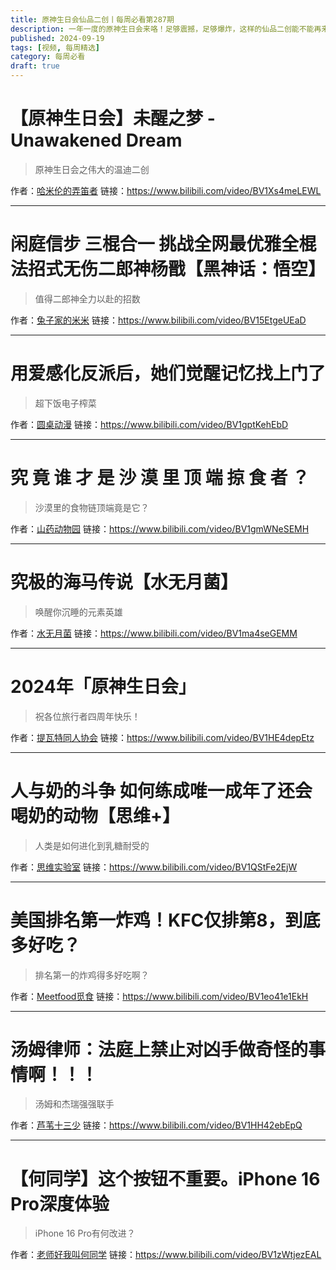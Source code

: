 ```yaml
---
title: 原神生日会仙品二创丨每周必看第287期
description: 一年一度的原神生日会来咯！足够震撼，足够爆炸，这样的仙品二创能不能再来一打？
published: 2024-09-19
tags: [视频, 每周精选]
category: 每周必看
draft: true
---
```


# 【原神生日会】未醒之梦 - Unawakened Dream
> 原神生日会之伟大的温迪二创

作者：[哈米伦的弄笛者](https://space.bilibili.com/11742550)
链接：https://www.bilibili.com/video/BV1Xs4meLEWL

---

# 闲庭信步 三棍合一 挑战全网最优雅全棍法招式无伤二郎神杨戬【黑神话：悟空】
> 值得二郎神全力以赴的招数

作者：[兔子家的米米](https://space.bilibili.com/1726597841)
链接：https://www.bilibili.com/video/BV15EtgeUEaD

---

# 用爱感化反派后，她们觉醒记忆找上门了
> 超下饭电子榨菜

作者：[圆桌动漫](https://space.bilibili.com/654552)
链接：https://www.bilibili.com/video/BV1gptKehEbD

---

# 究 竟 谁 才 是 沙 漠 里 顶 端 掠 食 者 ？
> 沙漠里的食物链顶端竟是它？

作者：[山药动物园](https://space.bilibili.com/53223879)
链接：https://www.bilibili.com/video/BV1gmWNeSEMH

---

# 究极的海马传说【水无月菌】
> 唤醒你沉睡的元素英雄

作者：[水无月菌](https://space.bilibili.com/1958342)
链接：https://www.bilibili.com/video/BV1ma4seGEMM

---

# 2024年「原神生日会」
> 祝各位旅行者四周年快乐！

作者：[提瓦特同人协会](https://space.bilibili.com/1113861913)
链接：https://www.bilibili.com/video/BV1HE4depEtz

---

# 人与奶的斗争 如何练成唯一成年了还会喝奶的动物【思维+】
> 人类是如何进化到乳糖耐受的

作者：[思维实验室](https://space.bilibili.com/14583962)
链接：https://www.bilibili.com/video/BV1QStFe2EjW

---

# 美国排名第一炸鸡！KFC仅排第8，到底多好吃？
> 排名第一的炸鸡得多好吃啊？

作者：[Meetfood觅食](https://space.bilibili.com/447317111)
链接：https://www.bilibili.com/video/BV1eo41e1EkH

---

# 汤姆律师：法庭上禁止对凶手做奇怪的事情啊！！！
> 汤姆和杰瑞强强联手

作者：[芦苇十三少](https://space.bilibili.com/5818410)
链接：https://www.bilibili.com/video/BV1HH42ebEpQ

---

# 【何同学】这个按钮不重要。iPhone 16 Pro深度体验
> iPhone 16 Pro有何改进？

作者：[老师好我叫何同学](https://space.bilibili.com/163637592)
链接：https://www.bilibili.com/video/BV1zWtjezEAL

